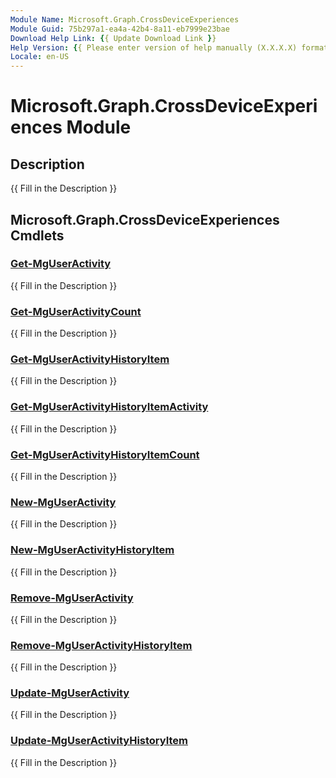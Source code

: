 ```yaml
---
Module Name: Microsoft.Graph.CrossDeviceExperiences
Module Guid: 75b297a1-ea4a-42b4-8a11-eb7999e23bae
Download Help Link: {{ Update Download Link }}
Help Version: {{ Please enter version of help manually (X.X.X.X) format }}
Locale: en-US
---
```


# Microsoft.Graph.CrossDeviceExperiences Module
## Description
{{ Fill in the Description }}

## Microsoft.Graph.CrossDeviceExperiences Cmdlets
### [Get-MgUserActivity](Get-MgUserActivity.md)
{{ Fill in the Description }}

### [Get-MgUserActivityCount](Get-MgUserActivityCount.md)
{{ Fill in the Description }}

### [Get-MgUserActivityHistoryItem](Get-MgUserActivityHistoryItem.md)
{{ Fill in the Description }}

### [Get-MgUserActivityHistoryItemActivity](Get-MgUserActivityHistoryItemActivity.md)
{{ Fill in the Description }}

### [Get-MgUserActivityHistoryItemCount](Get-MgUserActivityHistoryItemCount.md)
{{ Fill in the Description }}

### [New-MgUserActivity](New-MgUserActivity.md)
{{ Fill in the Description }}

### [New-MgUserActivityHistoryItem](New-MgUserActivityHistoryItem.md)
{{ Fill in the Description }}

### [Remove-MgUserActivity](Remove-MgUserActivity.md)
{{ Fill in the Description }}

### [Remove-MgUserActivityHistoryItem](Remove-MgUserActivityHistoryItem.md)
{{ Fill in the Description }}

### [Update-MgUserActivity](Update-MgUserActivity.md)
{{ Fill in the Description }}

### [Update-MgUserActivityHistoryItem](Update-MgUserActivityHistoryItem.md)
{{ Fill in the Description }}

